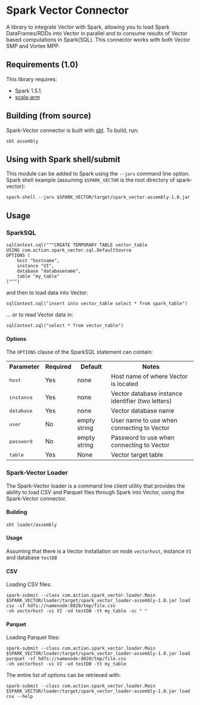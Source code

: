 
# Spark Vector Connector

A library to integrate Vector with Spark, allowing you to load Spark DataFrames/RDDs into Vector in parallel and to consume results of Vector based computations in Spark(SQL).
This connector works with both Vector SMP and Vortex MPP.

## Requirements (1.0)

This library requires:
* Spark 1.5.1.
* [scala-arm](https://github.com/jsuereth/scala-arm)

## Building (from source)

Spark-Vector connector is built with [sbt](http://www.scala-sbt.org/). To build, run:

    sbt assembly

## Using with Spark shell/submit
This module can be added to Spark using the `--jars` command line option. Spark shell example (assuming `$SPARK_VECTOR` is the root directory of spark-vector):

    spark-shell --jars $SPARK_VECTOR/target/spark_vector-assembly-1.0.jar

## Usage

### SparkSQL

```
sqlContext.sql("""CREATE TEMPORARY TABLE vector_table
USING com.actian.spark_vector.sql.DefaultSource
OPTIONS (
    host "hostname",
    instance "VI",
    database "databasename",
    table "my_table"
)""")
```

and then to load data into Vector:

    sqlContext.sql("insert into vector_table select * from spark_table")

... or to read Vector data in:

    sqlContext.sql("select * from vector_table")

#### Options
The `OPTIONS` clause of the SparkSQL statement can contain:
<table cellpadding="3" cellspacing="3">
 <tr>
    <th>Parameter</th>
    <th>Required</th>
    <th>Default</th>
    <th>Notes</th>
 </tr>
 <tr>
    <td><tt>host</tt></td>
    <td>Yes</td>
    <td>none</td>
    <td>Host name of where Vector is located</td>
 </tr>
 <tr>
    <td><tt>instance</tt></td>
    <td>Yes</td>
    <td>none</td>
    <td>Vector database instance identifier (two letters)</td>
 </tr>
 <tr>
    <td><tt>database</tt></td>
    <td>Yes</td>
    <td>none</td>
    <td>Vector database name</td>
 </tr>
 <tr>
    <td><tt>user</tt></td>
    <td>No</td>
    <td>empty string</td>
   <td>User name to use when connecting to Vector</td>
 </tr>
 <tr>
    <td><tt>password</tt></td>
    <td>No</td>
    <td>empty string</td>
    <td>Password to use when connecting to Vector</td>
 </tr>
 <tr>
    <td><tt>table</tt></td>
    <td>Yes</td>
    <td>None</td>
    <td>Vector target table</td>
 </tr>
</table>

### Spark-Vector Loader

The Spark-Vector loader is a command line client utility that provides the ability to load CSV and Parquet files through Spark into Vector, using the Spark-Vector connector.

#### Building

    sbt loader/assembly

#### Usage

Assuming that there is a Vector Installation on node `vectorhost`, instance `VI` and database `testDB`

#### CSV

Loading CSV files:

```
spark-submit --class com.actian.spark_vector.loader.Main $SPARK_VECTOR/loader/target/spark_vector_loader-assembly-1.0.jar load csv -sf hdfs://namenode:8020/tmp/file.csv
-vh vectorhost -vi VI -vd testDB -tt my_table -sc " "
```

#### Parquet

Loading Parquet files:

```
spark-submit --class com.actian.spark_vector.loader.Main $SPARK_VECTOR/loader/target/spark_vector_loader-assembly-1.0.jar load parquet -sf hdfs://namenode:8020/tmp/file.csv
-vh vectorhost -vi VI -vd testDB -tt my_table
```

The entire list of options can be retrieved with:

```
spark-submit --class com.actian.spark_vector.loader.Main $SPARK_VECTOR/loader/target/spark_vector_loader-assembly-1.0.jar load csv --help
```